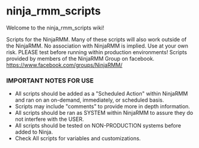 # ninja_rmm_scripts

Welcome to the ninja_rmm_scripts wiki!

Scripts for the NinjaRMM. Many of these scripts will also work outside of the NinjaRMM. No association with NinjaRMM is implied. Use at your own risk. PLEASE test before running within production environments! Scripts provided by members of the NinjaRMM Group on facebook. https://www.facebook.com/groups/NinjaRMM/

### IMPORTANT NOTES FOR USE

* All scripts should be added as a "Scheduled Action" within NinjaRMM and ran on an on-demand, immediately, or scheduled basis.
* Scripts may include "comments" to provide more in depth information.
* All scripts should be ran as SYSTEM within NinjaRMM to assure they do not interfere with the USER.
* All scripts should be tested on NON-PRODUCTION systems before added to Ninja.
* Check All scripts for variables and customizations. 
